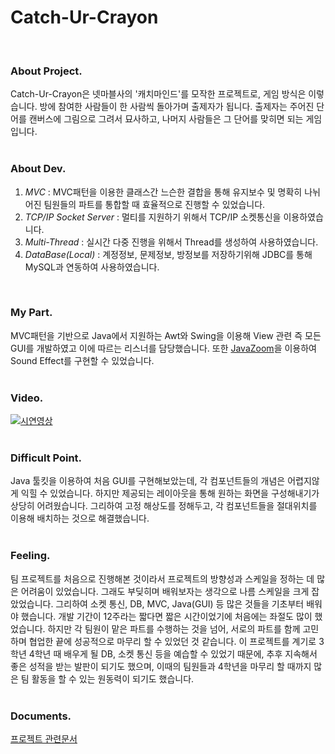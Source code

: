 # Catch-Ur-Crayon  
<br>

### About Project.
Catch-Ur-Crayon은 넷마블사의 '캐치마인드'를 모작한 프로젝트로, 게임 방식은 이렇습니다. 방에 참여한 사람들이 한 사람씩 돌아가며 출제자가 됩니다. 출제자는 주어진 단어를 캔버스에 그림으로 그려서 묘사하고, 나머지 사람들은 그 단어를 맞히면 되는 게임입니다.<br>
<br>

### About Dev.
1. *MVC* : MVC패턴을 이용한 클래스간 느슨한 결합을 통해 유지보수 및 명확히 나뉘어진 팀원들의 파트를 통합할 때 효율적으로 진행할 수 있었습니다.<br>
2. *TCP/IP Socket Server* : 멀티를 지원하기 위해서 TCP/IP 소켓통신을 이용하였습니다.<br>
3. *Multi-Thread* : 실시간 다중 진행을 위해서 Thread를 생성하여 사용하였습니다.<br>
4. *DataBase(Local)* : 계정정보, 문제정보, 방정보를 저장하기위해 JDBC를 통해 MySQL과 연동하여 사용하였습니다.<br>
<br>

### My Part.
MVC패턴을 기반으로 Java에서 지원하는 Awt와 Swing을 이용해 View 관련 즉 모든 GUI를 개발하였고 이에 따르는 리스너를 담당했습니다. 또한 [JavaZoom](http://www.javazoom.net/javalayer/sources.html)을 이용하여 Sound Effect를 구현할 수 있었습니다. <br>
<br>

### Video.
[![시연영상](https://img.youtube.com/vi/yMfNDHJwZhY/0.jpg)](https://www.youtube.com/watch?v=yMfNDHJwZhY)<br>
<br>

### Difficult Point.
Java 툴킷을 이용하여 처음 GUI를 구현해보았는데, 각 컴포넌트들의 개념은 어렵지않게 익힐 수 있었습니다. 하지만 제공되는 레이아웃을 통해 원하는 화면을 구성해내기가 상당히 어려웠습니다.
그리하여 고정 해상도를 정해두고, 각 컴포넌트들을 절대위치를 이용해 배치하는 것으로 해결했습니다.<br> 
<br>

### Feeling.
팀 프로젝트를 처음으로 진행해본 것이라서 프로젝트의 방향성과 스케일을 정하는 데 많은 어려움이 있었습니다. 그래도 부딪히며 배워보자는 생각으로 나름 스케일을 크게 잡았었습니다. 그리하여 소켓 통신, DB, MVC, Java(GUI) 등 많은 것들을 기초부터 배워야 했습니다. 개발 기간이 12주라는 짧다면 짧은 시간이었기에 처음에는 좌절도 많이 했었습니다. 하지만 각 팀원이 맡은 파트를 수행하는 것을 넘어, 서로의 파트를 함께 고민하며 협업한 끝에 성공적으로 마무리 할 수 있었던 것 같습니다. 이 프로젝트를 계기로 3학년 4학년 때 배우게 될 DB, 소켓 통신 등을 예습할 수 있었기 때문에, 추후 지속해서 좋은 성적을 받는 발판이 되기도 했으며, 이때의 팀원들과 4학년을 마무리 할 때까지 많은 팀 활동을 할 수 있는 원동력이 되기도 했습니다.<br>
<br>

### Documents.
[프로젝트 관련문서](https://github.com/tlagmltjq11/TeamProject/tree/master/Documents)
